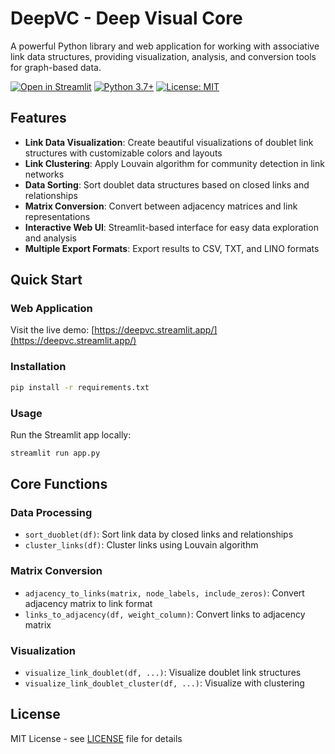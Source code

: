 # DeepVC - Deep Visual Core

A powerful Python library and web application for working with associative link data structures, providing visualization, analysis, and conversion tools for graph-based data.

[![Open in Streamlit](https://static.streamlit.io/badges/streamlit_badge_black_white.svg)](https://deepvc.streamlit.app/)
[![Python 3.7+](https://img.shields.io/badge/python-3.7+-blue.svg)](https://www.python.org/downloads/)
[![License: MIT](https://img.shields.io/badge/License-MIT-yellow.svg)](LICENSE)

## Features

- **Link Data Visualization**: Create beautiful visualizations of doublet link structures with customizable colors and layouts
- **Link Clustering**: Apply Louvain algorithm for community detection in link networks
- **Data Sorting**: Sort doublet data structures based on closed links and relationships
- **Matrix Conversion**: Convert between adjacency matrices and link representations
- **Interactive Web UI**: Streamlit-based interface for easy data exploration and analysis
- **Multiple Export Formats**: Export results to CSV, TXT, and LINO formats

## Quick Start

### Web Application

Visit the live demo: [https://deepvc.streamlit.app/](https://deepvc.streamlit.app/)

### Installation

```bash
pip install -r requirements.txt
```

### Usage

Run the Streamlit app locally:
```bash
streamlit run app.py
```

## Core Functions

### Data Processing
- `sort_duoblet(df)`: Sort link data by closed links and relationships
- `cluster_links(df)`: Cluster links using Louvain algorithm

### Matrix Conversion
- `adjacency_to_links(matrix, node_labels, include_zeros)`: Convert adjacency matrix to link format
- `links_to_adjacency(df, weight_column)`: Convert links to adjacency matrix

### Visualization
- `visualize_link_doublet(df, ...)`: Visualize doublet link structures
- `visualize_link_doublet_cluster(df, ...)`: Visualize with clustering

## License

MIT License - see [LICENSE](LICENSE) file for details
